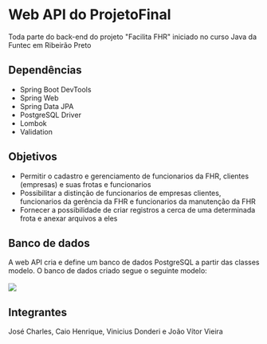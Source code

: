 # Web API do ProjetoFinal

Toda parte do back-end do projeto "Facilita FHR" iniciado no curso Java da Funtec em Ribeirão Preto

## Dependências

- Spring Boot DevTools
- Spring Web
- Spring Data JPA
- PostgreSQL Driver
- Lombok
- Validation

## Objetivos

- Permitir o cadastro e gerenciamento de funcionarios da FHR, clientes (empresas) e suas frotas e funcionarios
- Possibilitar a distinção de funcionarios de empresas clientes, funcionarios da gerência da FHR e funcionarios da manutenção da FHR
- Fornecer a possibilidade de criar registros a cerca de uma determinada frota e anexar arquivos a eles

## Banco de dados

A web API cria e define um banco de dados PostgreSQL a partir das classes modelo. O banco de dados criado segue o seguinte modelo:<br><br>
<img src="https://i.imgur.com/OrAIu44.png">

## Integrantes

José Charles, Caio Henrique, Vinicius Donderi e João Vítor Vieira
